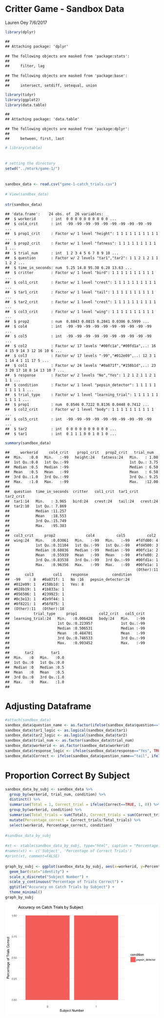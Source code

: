 Critter Game - Sandbox Data
================
Lauren Oey
7/6/2017

``` r
library(dplyr)
```

    ## 
    ## Attaching package: 'dplyr'

    ## The following objects are masked from 'package:stats':
    ## 
    ##     filter, lag

    ## The following objects are masked from 'package:base':
    ## 
    ##     intersect, setdiff, setequal, union

``` r
library(tidyr)
library(ggplot2)
library(data.table)
```

    ## 
    ## Attaching package: 'data.table'

    ## The following objects are masked from 'package:dplyr':
    ## 
    ##     between, first, last

``` r
# library(xtable)


# setting the directory
setwd("../mturk/game-1/")


sandbox_data <- read.csv("game-1-catch_trials.csv")

# View(sandbox_data)

str(sandbox_data)
```

    ## 'data.frame':    24 obs. of  26 variables:
    ##  $ workerid       : int  0 0 0 0 0 0 0 0 0 0 ...
    ##  $ col4_crit      : int  -99 -99 -99 -99 -99 -99 -99 -99 -99 -99 ...
    ##  $ prop1_crit     : Factor w/ 1 level "height": 1 1 1 1 1 1 1 1 1 1 ...
    ##  $ prop2_crit     : Factor w/ 1 level "fatness": 1 1 1 1 1 1 1 1 1 1 ...
    ##  $ trial_num      : int  1 2 3 4 5 6 7 8 9 10 ...
    ##  $ question       : Factor w/ 2 levels "tar1","tar2": 1 1 2 1 2 1 1 1 2 2 ...
    ##  $ time_in_seconds: num  5.25 14.8 95.38 6.28 13.63 ...
    ##  $ critter        : Factor w/ 1 level "bird": 1 1 1 1 1 1 1 1 1 1 ...
    ##  $ col1_crit      : Factor w/ 1 level "crest": 1 1 1 1 1 1 1 1 1 1 ...
    ##  $ tar1_crit      : Factor w/ 1 level "tail": 1 1 1 1 1 1 1 1 1 1 ...
    ##  $ tar2_crit      : Factor w/ 1 level "crest": 1 1 1 1 1 1 1 1 1 1 ...
    ##  $ col3_crit      : Factor w/ 1 level "wing": 1 1 1 1 1 1 1 1 1 1 ...
    ##  $ prop2          : num  0.8843 0.0815 0.2841 0.0306 0.5999 ...
    ##  $ col4           : int  -99 -99 -99 -99 -99 -99 -99 -99 -99 -99 ...
    ##  $ col5           : int  -99 -99 -99 -99 -99 -99 -99 -99 -99 -99 ...
    ##  $ col2           : Factor w/ 17 levels "#00fc1a","#00fd1a",..: 16 4 15 9 14 3 12 16 10 6 ...
    ##  $ col3           : Factor w/ 17 levels "-99","#012e09",..: 12 3 1 1 14 4 1 11 17 5 ...
    ##  $ col1           : Factor w/ 24 levels "#0a871f","#158b1d",..: 23 3 20 17 18 8 14 13 10 7 ...
    ##  $ response       : Factor w/ 2 levels "No","Yes": 1 2 1 2 1 1 2 1 1 1 ...
    ##  $ condition      : Factor w/ 1 level "pepsin_detector": 1 1 1 1 1 1 1 1 1 1 ...
    ##  $ trial_type     : Factor w/ 1 level "learning_trial": 1 1 1 1 1 1 1 1 1 1 ...
    ##  $ prop1          : num  0.8546 0.7222 0.8136 0.0448 0.7412 ...
    ##  $ col2_crit      : Factor w/ 1 level "body": 1 1 1 1 1 1 1 1 1 1 ...
    ##  $ col5_crit      : int  -99 -99 -99 -99 -99 -99 -99 -99 -99 -99 ...
    ##  $ tar2           : int  0 0 0 0 0 0 0 0 0 0 ...
    ##  $ tar1           : int  0 1 1 1 0 0 1 0 1 0 ...

``` r
summary(sandbox_data)
```

    ##     workerid     col4_crit    prop1_crit   prop2_crit   trial_num    
    ##  Min.   :0.0   Min.   :-99   height:24   fatness:24   Min.   : 1.00  
    ##  1st Qu.:0.0   1st Qu.:-99                            1st Qu.: 3.75  
    ##  Median :0.5   Median :-99                            Median : 6.50  
    ##  Mean   :0.5   Mean   :-99                            Mean   : 6.50  
    ##  3rd Qu.:1.0   3rd Qu.:-99                            3rd Qu.: 9.25  
    ##  Max.   :1.0   Max.   :-99                            Max.   :12.00  
    ##                                                                      
    ##  question  time_in_seconds  critter   col1_crit  tar1_crit tar2_crit 
    ##  tar1:14   Min.   : 3.965   bird:24   crest:24   tail:24   crest:24  
    ##  tar2:10   1st Qu.: 7.869                                            
    ##            Median :11.257                                            
    ##            Mean   :18.553                                            
    ##            3rd Qu.:15.749                                            
    ##            Max.   :95.383                                            
    ##                                                                      
    ##  col3_crit     prop2              col4          col5          col2   
    ##  wing:24   Min.   :0.03061   Min.   :-99   Min.   :-99   #fdfd00: 4  
    ##            1st Qu.:0.31104   1st Qu.:-99   1st Qu.:-99   #fd4500: 3  
    ##            Median :0.60836   Median :-99   Median :-99   #00fc1a: 2  
    ##            Mean   :0.55939   Mean   :-99   Mean   :-99   #fefe00: 2  
    ##            3rd Qu.:0.83538   3rd Qu.:-99   3rd Qu.:-99   #00fd1a: 1  
    ##            Max.   :0.96356   Max.   :-99   Max.   :-99   #00fe1a: 1  
    ##                                                          (Other):11  
    ##       col3         col1    response           condition 
    ##  -99    : 8   #0a871f: 1   No :16   pepsin_detector:24  
    ##  #012e09: 1   #158b1d: 1   Yes: 8                       
    ##  #028b19: 1   #1b833a: 1                                
    ##  #056506: 1   #239923: 1                                
    ##  #0c3e13: 1   #2e9f44: 1                                
    ##  #0f8221: 1   #56f075: 1                                
    ##  (Other):11   (Other):18                                
    ##           trial_type     prop1          col2_crit   col5_crit  
    ##  learning_trial:24   Min.   :0.006428   body:24   Min.   :-99  
    ##                      1st Qu.:0.223957             1st Qu.:-99  
    ##                      Median :0.506531             Median :-99  
    ##                      Mean   :0.484701             Mean   :-99  
    ##                      3rd Qu.:0.746533             3rd Qu.:-99  
    ##                      Max.   :0.993452             Max.   :-99  
    ##                                                                
    ##       tar2        tar1    
    ##  Min.   :0   Min.   :0.0  
    ##  1st Qu.:0   1st Qu.:0.0  
    ##  Median :0   Median :0.5  
    ##  Mean   :0   Mean   :0.5  
    ##  3rd Qu.:0   3rd Qu.:1.0  
    ##  Max.   :0   Max.   :1.0  
    ## 

Adjusting Dataframe
===================

``` r
#attach(sandbox_data)
sandbox_data$question_name <- as.factor(ifelse(sandbox_data$question=="tar1", "tail", "head"))
sandbox_data$tar1_logic <- as.logical(sandbox_data$tar1)
sandbox_data$tar2_logic <- as.logical(sandbox_data$tar2)
sandbox_data$trial_num <- as.factor(sandbox_data$trial_num)
sandbox_data$workerid <- as.factor(sandbox_data$workerid)
sandbox_data$response_logic <- ifelse(sandbox_data$response=="Yes", TRUE, FALSE)
sandbox_data$Correct <- ifelse(sandbox_data$question_name=="tail", ifelse(sandbox_data$tar1_logic==sandbox_data$response_logic, TRUE, FALSE), ifelse(sandbox_data$tar2_logic==sandbox_data$response_logic, TRUE, FALSE))
```

Proportion Correct By Subject
=============================

``` r
sandbox_data_by_subj <- sandbox_data %>%
  group_by(workerid, trial_num, condition) %>%
  distinct() %>%
  summarise(Total = 1, Correct_trial = ifelse(Correct==TRUE, 1, 0)) %>%
  group_by(workerid, condition) %>%
  summarise(Total_trials = sum(Total), Correct_trials = sum(Correct_trial)) %>%
  mutate(Percentage_correct = Correct_trials/Total_trials) %>%
  select(workerid, Percentage_correct, condition)

#sandbox_data_by_subj

#xt <- xtable(sandbox_data_by_subj, type="html", caption = "Percentage of correct catch trials per subject.", label = "sandbox_data_by_subj")
#names(xt) <- c('Subject', 'Percentage of Correct Trials')
#print(xt, comment=FALSE)

graph_by_subj <- ggplot(sandbox_data_by_subj, aes(x=workerid, y=Percentage_correct, colour=condition, fill=condition)) +
  geom_bar(stat="identity") +
  scale_x_discrete("Subject Number") +
  scale_y_continuous("Percentage of Trials Correct") +
  ggtitle("Accuracy on Catch Trials by Subject") +
  theme_minimal()
graph_by_subj
```

![](CritterGame_DataAnalysis_files/figure-markdown_github-ascii_identifiers/unnamed-chunk-2-1.png)
